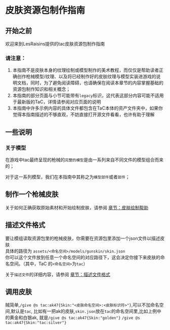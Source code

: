 <style>
  table:{
    margin-left: 0.1%
  }
</style>
# 皮肤资源包制作指南

## 开始之前
欢迎来到LesRaisins提供的tac皮肤资源包制作指南

### 请注意：  
1. 本指南不是皮肤本身的纹理绘制或模型制作的美术教程，而仅仅是帮助读者正确创作枪械模型/纹理、以及将已经制作好的皮肤纹理与模型实装进游戏的说明文档，同时，为了避免阅读障碍，也请确保在阅读本章节的内容掌握基础的资源包制作知识和相关概念； 
2. 本指南的部分页面与小节可能带有`legacy`标识，这代表这部分内容可能不适用于最新版的TaC，详情请参阅对应页面的说明  
3. 本指南中许多示例内容的具体文件都包含在TaC本体的资产文件夹中，如果你觉得本指南描述的不够直观，不妨直接打开源文件看看，也许有助于理解

## 一些说明
### 关于模型
在游戏中tac最终呈现的枪械的`完整的模型`是由一系列来自不同文件的模型组合而来的；  

对于这一系列模型，我们在本指南中其称之为`模型部件`或者`部件`；  


## 制作一个枪械皮肤
关于如何正确获取原始素材和开始绘制皮肤，请参阅 [章节：皮肤绘制帮助](./gunskin_guide/paint.md)

## 描述文件格式
要让模组读取资源包里的枪械皮肤，你需要在资源包里添加一个json文件以描述皮肤  
具体的路径为
`assets/<命名空间>/models/gunskin/skin.json`  
你可以这个文件放到任意一个命名空间的对应路径下，这会决定你接下来皮肤的命名空间。（其中，TaC 的`<命名空间>`为`tac`）

关于`描述文件`的详细内容，请参阅 [章节：描述文件格式](./gunskin_guide/description_file.md)


## 调用皮肤
贼简单,`/give @s tac:ak47{Skin:"<皮肤命名空间>:<皮肤标识符>"}`,可以不加命名空间,默认是`tac`,
比如有一把ak的皮肤,`skin.json`放在`tac`的命名空间里,比如上例中的黄金和白银ak,
就是`/give @s tac:ak47{Skin:"golden"}` `/give @s tac:ak47{Skin:"tac:silver"}`  
